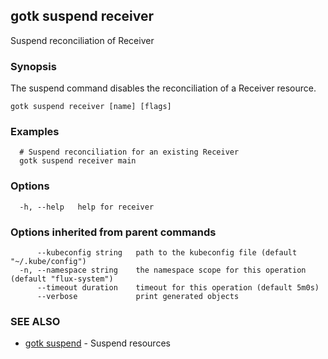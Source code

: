 ## gotk suspend receiver

Suspend reconciliation of Receiver

### Synopsis

The suspend command disables the reconciliation of a Receiver resource.

```
gotk suspend receiver [name] [flags]
```

### Examples

```
  # Suspend reconciliation for an existing Receiver
  gotk suspend receiver main

```

### Options

```
  -h, --help   help for receiver
```

### Options inherited from parent commands

```
      --kubeconfig string   path to the kubeconfig file (default "~/.kube/config")
  -n, --namespace string    the namespace scope for this operation (default "flux-system")
      --timeout duration    timeout for this operation (default 5m0s)
      --verbose             print generated objects
```

### SEE ALSO

* [gotk suspend](gotk_suspend.md)	 - Suspend resources

